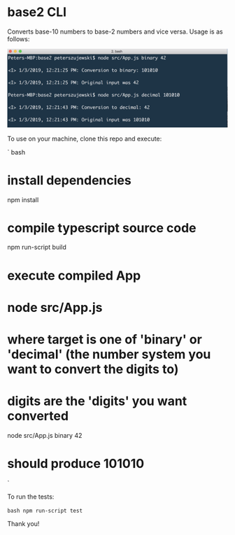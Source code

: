# base2 CLI

Converts base-10 numbers to base-2 numbers and vice versa. Usage is as follows:

![base2 usage image](./assets/base2-usage.png)

To use on your machine, clone this repo and execute:

` bash
# install dependencies
npm install

# compile typescript source code
npm run-script build

# execute compiled App
# node src/App.js <target> <digits>
# where target is one of 'binary' or 'decimal' (the number system you want to convert the digits to)
# digits are the 'digits' you want converted
node src/App.js binary 42

# should produce 101010
`

To run the tests:

`bash
npm run-script test
`

Thank you!